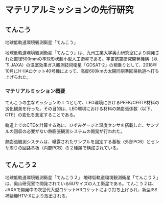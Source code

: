 # マテリアルミッションの先行研究
##  てんこう
地球低軌道環境観測衛星「てんこう」

地球低軌道環境観測衛星「てんこう」は、九州工業大学奥山研究室により開発された直径500mmの準球形状超小型人工衛星である。宇宙航空研究開発機構（以下,JAXA）の温室効果ガス観測技術衛星「GOSAT-2」の相乗りとして、2018年10月にH-IIAロケット40号機によって、高度600kmの太陽同期準回帰軌道へ打ち上げられた。

###  マテリアルミッション概要
てんこうの主なミッションの１つとして、LEO環境におけるPEEK/CFRTP材料の劣化観測を行った。その目的は、LEO環境における材料の熱膨張係数（以下、CTE）の変化を測定することである。

軌道上でのCTEを計算する為に、ひずみゲージと温度センサを搭載した、サンプルの回収の必要がない熱膨張観測システムの開発が行われた。

熱膨張観測システムは、曝露されたサンプルを固定する基板（外部PCB）とセンサ周りの回路基板（内部PCB）の２種類で構成されている。

##  てんこう２
地球低軌道環境観測衛星「てんこう２」
地球低軌道環境観測衛星「てんこう２」は、奥山研究室で開発されている6Uサイズの人工衛星である。てんこう２は、JAXAで開発中の次世代大型ロケットH3ロケットにより打ち上げられ、新型ISS補給機HTV-Xにより放出される。
